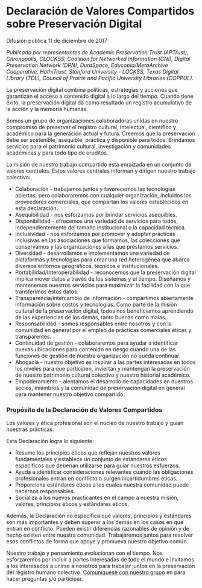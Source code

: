 # Declaración de Valores Compartidos sobre Preservación Digital

Difusión pública 
11 de diciembre de 2017

*Publicado por representantes de Academic Preservation Trust (APTrust), Chronopolis, CLOCKSS, Coalition for Networked Information (CNI), Digital Preservation Network (DPN), DuraSpace, Educopia/MetaArchive Cooperative, HathiTrust, Stanford University - LOCKSS, Texas Digital Library (TDL), Council of Prairie and Pacific University Libraries (COPPUL).*

La preservación digital combina políticas, estrategias y acciones que garantizan el acceso a contenido digital a lo largo del tiempo. Cuando tiene éxito, la preservación digital da como resultado un registro acumulativo de la acción y la memoria humanas.

Somos un grupo de organizaciones colaboradoras unidas en nuestro compromiso de preservar el registro cultural, intelectual, científico y académico para la generación actual y futura. Creemos que la preservación debe ser sostenible, asequible, práctica y disponible para todos. Brindamos servicios para el patrimonio cultural, investigación y comunidades académicas y para todo tipo de eruditos. 

La misión de nuestro trabajo compartido está enraizada en un conjunto de valores centrales. Estos valores centrales informan y dirigen nuestro trabajo colectivo:

* Colaboración - trabajamos juntos y favorecemos las tecnologías abiertas, pero colaboraremos con cualquier organización, incluidos los proveedores comerciales, que compartan los valores establecidos en esta declaración.
* Asequibilidad - nos esforzamos por brindar servicios asequibles.
* Disponibilidad - ofrecemos una variedad de servicios para todos, independientemente del tamaño institucional o la capacidad técnica.
* Inclusividad - nos esforzamos por promover y adoptar prácticas inclusivas en las asociaciones que formamos, las colecciones que conservamos y las organizaciones a las que prestamos servicios.
* Diversidad - desarrollamos e implementamos una variedad de plataformas y tecnologías para crear una red heterogénea que abarca diversos entornos geográficos, técnicos e institucionales.
* Portabilidad/Interoperabilidad - reconocemos que la preservación digital implica mover datos a través de los sistemas y el tiempo. Diseñamos y mantenemos nuestros servicios para maximizar la facilidad con la que transferimos estos datos. 
* Transparencia/intercambio de información - compartimos abiertamente información sobre costos y tecnologías. Como parte de la misión cultural de la preservación digital, todos nos beneficiamos aprendiendo de las experiencias de los demás, tanto buenas como malas. 
* Responsabilidad - somos responsables entre nosotros y con la comunidad en general por el empleo de prácticas comerciales éticas y transparentes. 
* Continuidad de gestión - colaboraremos para ayudar a identificar nuevas ubicaciones para contenido en riesgo cuando una de las funciones de gestión de nuestra organización no pueda continuar. 
* Abogacía - nuestro objetivo es inspirar a las partes interesadas en todos los niveles para que participen, inviertan y mantengan la preservación de nuestro patrimonio cultural colectivo y nuestro historial académico.
* Empoderamiento - alentamos el desarrollo de capacidades en nuestros socios, miembros y la comunidad de preservación digital en general para mantener nuestro objetivo compartido.

### Propósito de la Declaración de Valores Compartidos

Los valores y ética profesional son el núcleo de nuestro trabajo y guían nuestras prácticas. 

Esta Declaración logra lo siguiente:

- Resume los principios éticos que reflejan nuestros valores fundamentales y establece un conjunto de estándares éticos específicos que deberían utilizarse para guiar nuestros esfuerzos.
- Ayuda a identificar consideraciones relevantes cuando las obligaciones profesionales entran en conflicto o surgen incertidumbres éticas. 
- Proporciona estándares éticos a los cuales nuestra comunidad puede hacernos responsables. 
- Socializa a los nuevos practicantes en el campo a nuestra misión, valores, principios éticos y estándares éticos. 

Además, la Declaración  no especifica qué valores, principios y estándares son más importantes y deben superar a los demás en los casos en que entran en conflicto. Pueden existir diferencias razonables de opinión y de hecho existen entre nuestra comunidad. Trabajaremos juntos para resolver esos conflictos de forma que apoye y promueva nuestro objetivo común.

Nuestro trabajo y pensamiento evolucionan con el tiempo. Nos esforzaremos por incluir a partes interesadas de todo el mundo e invitamos a los interesados a unirse a nosotros para trabajar juntos en la preservación del registro humano colectivo. [Comuníquese con nuestro grupo](mailto:comdigpres@googlegroups.com) en para hacer preguntas y/o participar. 
